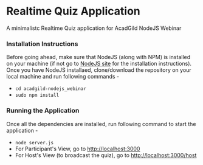 # Realtime Quiz Application

A minimalistc Realtime Quiz application for AcadGild NodeJS Webinar

### Installation Instructions
Before going ahead, make sure that NodeJS (along with NPM) is installed on your machine (if not go to [NodeJS site]( https://nodejs.org/) for the installation instructions). Once you have NodeJS installaed, clone/download the repository on your local machine and run following commands - 
- `cd acadgild-nodejs_webinar`
- `sudo npm install`

### Running the Application
Once all the dependencies are installed, run following command to start the application - 
- `node server.js`
- For Participant's View, go to [http://localhost:3000](http://localhost:3000)
- For Host's View (to broadcast the quiz), go to [http://localhost:3000/host](http://localhost:3000/host)

